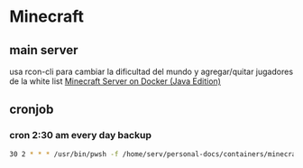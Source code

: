 # Minecraft

## main server

usa rcon-cli para cambiar la dificultad del mundo y agregar/quitar jugadores de la white list
[Minecraft Server on Docker (Java Edition)](https://docker-minecraft-server.readthedocs.io/en/latest/)

## cronjob

### cron 2:30 am every day backup

```bash
30 2 * * * /usr/bin/pwsh -f /home/serv/personal-docs/containers/minecraft/initBk.ps1
```
